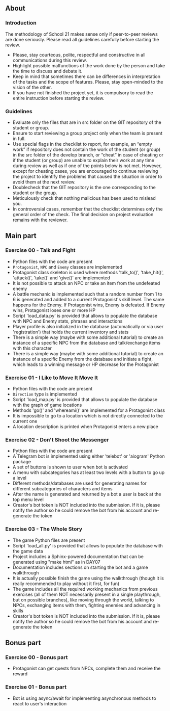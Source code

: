 ## About
### Introduction
The methodology of School 21 makes sense only if peer-to-peer reviews are done seriously. Please read all guidelines carefully before starting the review.
- Please, stay courteous, polite, respectful and constructive in all communications during this review.
- Highlight possible malfunctions of the work done by the person and take the time to discuss and debate it.
- Keep in mind that sometimes there can be differences in interpretation of the tasks and the scope of features. Please, stay open-minded to the vision of the other.
- If you have not finished the project yet, it is compulsory to read the entire instruction before starting the review.

### Guidelines
- Evaluate only the files that are in src folder on the GIT repository of the student or group.
- Ensure to start reviewing a group project only when the team is present in full.
- Use special flags in the checklist to report, for example, an “empty work” if repository does not contain the work of the student (or group) in the src folder of the develop branch, or “cheat” in case of cheating or if the student (or group) are unable to explain their work at any time during review as well as if one of the points below is not met. However, except for cheating cases, you are encouraged to continue reviewing the project to identify the problems that caused the situation in order to avoid them at the next review.
- Doublecheck that the GIT repository is the one corresponding to the student or the group.
- Meticulously check that nothing malicious has been used to mislead you.
- In controversial cases, remember that the checklist determines only the general order of the check. The final decision on project evaluation remains with the reviewer.

## Main part
### Exercise 00 - Talk and Fight
- Python files with the code are present
- `Protagonist`, `NPC` and `Enemy` classes are implemented
- Protagonist class skeleton is used where methods 'talk_to()', 'take_hit()', 'attack()', 'take()' and 'give()' are implemented
- It is not possible to attack an NPC or take an item from the undefeated enemy
- A battle mechanic is implemented such that a random number from 1 to 6 is generated and added to a current Protagonist's skill level. The same happens for the Enemy. If Protagonist wins, Enemy is defeated. If Enemy wins, Protagonist loses one or more HP
- Script 'load_data.py' is provided that allows to populate the database with NPC and Enemy stats, phrases and interactions
- Player profile is also initialized in the database (automatically or via user 'registration') that holds the current inventory and stats
- There is a simple way (maybe with some additional tutorial) to create an instance of a specific NPC from the database and talk/exchange items with this character
- There is a simple way (maybe with some additional tutorial) to create an instance of a specific Enemy from the database and initiate a fight, which leads to a winning message or HP decrease for the Protagonist

### Exercise 01 - I Like to Move It Move It
- Python files with the code are present
- `Direction` type is implemented
- Script 'load_map.py' is provided that allows to populate the database with the graph of game locations
- Methods 'go()' and 'whereami()' are implemented for a Protagonist class
- It is impossible to go to a location which is not directly connected to the current one
- A location description is printed when Protagonist enters a new place

### Exercise 02 - Don't Shoot the Messenger
- Python files with the code are present
- A Telegram bot is implemented using either 'telebot' or 'aiogram' Python package
- A set of buttons is shown to user when bot is activated
- A menu with subcategories has at least two levels with a button to go up a level
- Different methods/databases are used for generating names for different subcategories of characters and items
- After the name is generated and returned by a bot a user is back at the top menu level
- Creator's bot token is NOT included into the submission. If it is, please notify the author so he could remove the bot from his account and re-generate the token

### Exercise 03 - The Whole Story
- The game Python files are present
- Script 'load_all.py' is provided that allows to populate the database with the game data
- Project includes a Sphinx-powered documentation that can be generated using "make html" as in DAY07
- Documentation includes sections on starting the bot and a game walkthrough
- It is actually possible finish the game using the walkthrough (though it is really recommended to play without it first, for fun)
- The game includes all the required working mechanics from previous exercises (all of them NOT necessarily present in a single playthrough, but on possible branches), like moving through the world, talking to NPCs, exchanging items with them, fighting enemies and advancing in skills
- Creator's bot token is NOT included into the submission. If it is, please notify the author so he could remove the bot from his account and re-generate the token

## Bonus part
### Exercise 00 - Bonus part
- Protagonist can get quests from NPCs, complete them and receive the reward

### Exercise 01 - Bonus part
- Bot is using async/await for implementing asynchronous methods to react to user's interaction
